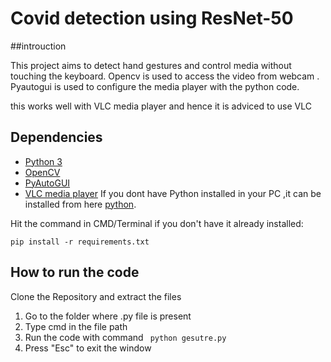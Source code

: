 # Covid detection using ResNet-50

##introuction

This project aims to detect hand gestures and control media without touching the keyboard. Opencv is used to access the video from webcam . Pyautogui is used to configure the media player with the python code.

this works well with VLC media player and hence it is adviced to use VLC

## Dependencies

* [Python 3](https://www.python.org/)
*  [OpenCV](https://opencv.org/)
*  [PyAutoGUI](https://pyautogui.readthedocs.io/en/latest/index.html)
*  [VLC media player](https://www.videolan.org/vlc/)
If you dont have Python installed in your PC ,it can be installed from here [python](https://www.python.org/downloads/).

Hit the command in CMD/Terminal if you don't have it already installed:

    pip install -r requirements.txt

    
## How to run the code
Clone the Repository and extract the files

1. Go to the folder where .py file is present
2. Type cmd in the file path 
2. Run the code with command ` python gesutre.py`
3. Press "Esc" to exit the window
